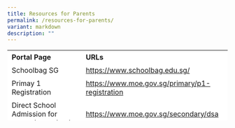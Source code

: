 ```yaml
---
title: Resources for Parents
permalink: /resources-for-parents/
variant: markdown
description: ""
---
```

<table border="0" style="box-sizing: inherit; border-collapse: collapse; border-spacing: 0px; max-width: 100%; height: 161px; width: 665.188px;"><tbody style="box-sizing: inherit;"><tr border="1" style="box-sizing: inherit; background: rgb(255, 255, 255); height: 23px;"><td border="0" style="box-sizing: inherit; padding: 5px 10px; width: 326.35px; height: 23px;"><b>Portal Page</b></td><td border="0" style="box-sizing: inherit; padding: 5px 10px; width: 200px; height: 23px;"><b>URLs</b></td></tr><tr style="box-sizing: inherit; background: rgb(255, 255, 255); height: 23px;"><td style="box-sizing: inherit; padding: 5px 10px; width: 326.35px; height: 23px;">Schoolbag SG</td><td style="box-sizing: inherit; padding: 5px 10px; width: 337.837px; height: 23px;"><a href="https://www.schoolbag.edu.sg/">https://www.schoolbag.edu.sg/</a></td></tr><tr style="box-sizing: inherit; background: rgb(255, 255, 255);"><td style="box-sizing: inherit; padding: 5px 10px; width: 326.35px;">Primay 1 Registration</td><td style="box-sizing: inherit; padding: 5px 10px; width: 337.837px;"><a href="https://www.moe.gov.sg/primary/p1-registration">https://www.moe.gov.sg/primary/p1-registration</a></td></tr><tr style="box-sizing: inherit; background: rgb(255, 255, 255);"><td style="box-sizing: inherit; padding: 5px 10px; width: 326.35px;">Direct School Admission for secondary schools</td><td style="box-sizing: inherit; padding: 5px 10px; width: 337.837px;"><a href="https://www.moe.gov.sg/secondary/dsa">https://www.moe.gov.sg/secondary/dsa</a></td></tr><tr style="box-sizing: inherit; background: rgb(255, 255, 255);"><td style="box-sizing: inherit; padding: 5px 10px; width: 326.35px;">Social and Emotional Learning</td><td style="box-sizing: inherit; padding: 5px 10px; width: 337.837px;"><a href="https://www.moe.gov.sg/education-in-sg/our-programmes/social-and-emotional-learning/sel-resources-for-parents">https://www.moe.gov.sg/education-in-sg/our-programmes/social-and-emotional-learning/sel-resources-for-parents</a></td></tr><tr style="box-sizing: inherit; background: rgb(255, 255, 255);"><td style="box-sizing: inherit; padding: 5px 10px; width: 326.35px;">Parent Kit on Cyber Wellness for Your Child</td><td style="box-sizing: inherit; padding: 5px 10px; width: 337.837px;"><a href="[](/files/cyber_wellness_for_your_child.pdf)">/files/cyber_wellness_for_your_child.pdf)</a></td></tr></tbody></table>